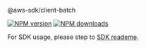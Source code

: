 @aws-sdk/client-batch

[![NPM version](https://img.shields.io/npm/v/@aws-sdk/client-batch/preview.svg)](https://www.npmjs.com/package/@aws-sdk/client-batch)
[![NPM downloads](https://img.shields.io/npm/dm/@aws-sdk/client-batch.svg)](https://www.npmjs.com/package/@aws-sdk/client-batch)

For SDK usage, please step to [SDK reademe](https://github.com/aws/aws-sdk-js-v3).
